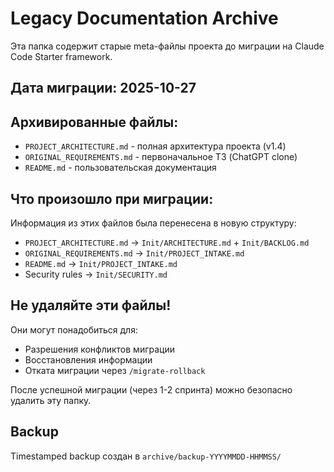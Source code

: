 # Legacy Documentation Archive

Эта папка содержит старые meta-файлы проекта до миграции на Claude Code Starter framework.

## Дата миграции: 2025-10-27

## Архивированные файлы:

- `PROJECT_ARCHITECTURE.md` - полная архитектура проекта (v1.4)
- `ORIGINAL_REQUIREMENTS.md` - первоначальное ТЗ (ChatGPT clone)
- `README.md` - пользовательская документация

## Что произошло при миграции:

Информация из этих файлов была перенесена в новую структуру:
- `PROJECT_ARCHITECTURE.md` → `Init/ARCHITECTURE.md` + `Init/BACKLOG.md`
- `ORIGINAL_REQUIREMENTS.md` → `Init/PROJECT_INTAKE.md`
- `README.md` → `Init/PROJECT_INTAKE.md`
- Security rules → `Init/SECURITY.md`

## Не удаляйте эти файлы!

Они могут понадобиться для:
- Разрешения конфликтов миграции
- Восстановления информации
- Отката миграции через `/migrate-rollback`

После успешной миграции (через 1-2 спринта) можно безопасно удалить эту папку.

## Backup

Timestamped backup создан в `archive/backup-YYYYMMDD-HHMMSS/`
